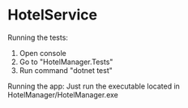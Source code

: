 # HotelService

Running the tests:
  1. Open console
  2. Go to "HotelManager.Tests"
  3. Run command "dotnet test"

Running the app: Just run the executable located in HotelManager/HotelManager.exe
